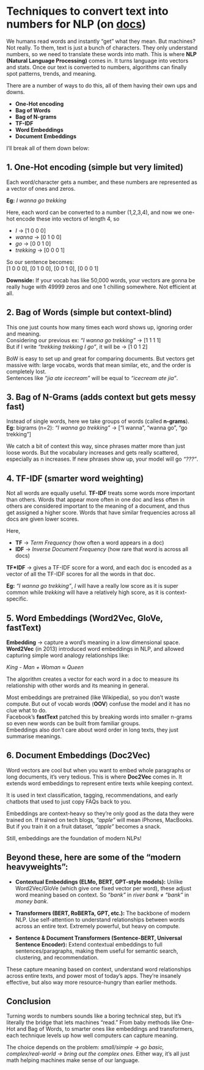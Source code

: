 # Techniques to convert text into numbers for NLP (on [docs](https://docs.google.com/document/d/1gTBhhQSipeKBMtELaNR7cuxIiogdwR89WRNh85X8DdY/edit?tab=t.0))

We humans read words and instantly “get” what they mean. But machines? Not really. To them, text is just a bunch of characters. They only understand numbers, so we need to translate these words into math. This is where **NLP (Natural Language Processing)** comes in. It turns language into vectors and stats. Once our text is converted to numbers, algorithms can finally spot patterns, trends, and meaning. 

There are a number of ways to do this, all of them having their own ups and downs.  

- **One-Hot encoding**  
- **Bag of Words**  
- **Bag of N-grams**  
- **TF-IDF**  
- **Word Embeddings**  
- **Document Embeddings**  

I’ll break all of them down below:



## 1. One-Hot encoding (simple but very limited)

Each word/character gets a number, and these numbers are represented as a vector of ones and zeros.

**Eg:** *I wanna go trekking*

Here, each word can be converted to a number (1,2,3,4), and now we one-hot encode these into vectors of length 4, so  
- *I* -> [1 0 0 0]  
- *wanna* -> [0 1 0 0]  
- *go* -> [0 0 1 0]  
- *trekking* -> [0 0 0 1]  

So our sentence becomes:  
[1 0 0 0], [0 1 0 0], [0 0 1 0], [0 0 0 1]

**Downside:** If your vocab has like 50,000 words, your vectors are gonna be really huge with 49999 zeros and one 1 chilling somewhere. Not efficient at all.



## 2. Bag of Words (simple but context-blind)

This one just counts how many times each word shows up, ignoring order and meaning.  
Considering our previous ex: *“I wanna go trekking”* -> [1 1 1 1]  
But if I write *“trekking trekking I go”*, it will be -> [1 0 1 2]

BoW is easy to set up and great for comparing documents. But vectors get massive with: large vocabs, words that mean similar, etc, and the order is completely lost.  
Sentences like *“jia ate icecream”* will be equal to *“icecream ate jia”*.



## 3. Bag of N-Grams (adds context but gets messy fast)

Instead of single words, here we take groups of words (called **n-grams**).  
**Eg:** bigrams (n=2): *“I wanna go trekking”* -> [“I wanna”, “wanna go”, “go trekking”]

We catch a bit of context this way, since phrases matter more than just loose words. But the vocabulary increases and gets really scattered, especially as n increases. If new phrases show up, your model will go *“???”*.



## 4. TF-IDF (smarter word weighting)

Not all words are equally useful. **TF-IDF** treats some words more important than others. Words that appear more often in one doc and less often in others are considered important to the meaning of a document, and thus get assigned a higher score. Words that have similar frequencies across all docs are given lower scores.

Here,  
- **TF** -> *Term Frequency* (how often a word appears in a doc)  
- **IDF** -> *Inverse Document Frequency* (how rare that word is across all docs)  

**TF*IDF** -> gives a TF-IDF score for a word, and each doc is encoded as a vector of all the TF-IDF scores for all the words in that doc.  

**Eg:** *“I wanna go trekking”*, *I* will have a really low score as it is super common while *trekking* will have a relatively high score, as it is context-specific.



## 5. Word Embeddings (Word2Vec, GloVe, fastText)

**Embedding** -> capture a word’s meaning in a low dimensional space.  
**Word2Vec** (in 2013) introduced word embeddings in NLP, and allowed capturing simple word analogy relationships like:  

*King - Man + Woman ≈ Queen*  

The algorithm creates a vector for each word in a doc to measure its relationship with other words and its meaning in general.

Most embeddings are pretrained (like Wikipedia), so you don’t waste compute. But out of vocab words (**OOV**) confuse the model and it has no clue what to do.  
Facebook’s **fastText** patched this by breaking words into smaller n-grams so even new words can be built from familiar groups.  
Embeddings also don’t care about word order in long texts, they just summarise meanings.



## 6. Document Embeddings (Doc2Vec)

Word vectors are cool but when you want to embed whole paragraphs or long documents, it’s very tedious. This is where **Doc2Vec** comes in. It extends word embeddings to represent entire texts while keeping context.

It is used in text classification, tagging, recommendations, and early chatbots that used to just copy FAQs back to you.

Embeddings are context-heavy so they’re only good as the data they were trained on. If trained on tech blogs, *“apple”* will mean iPhones, MacBooks. But if you train it on a fruit dataset, *“apple”* becomes a snack.

Still, embeddings are the foundation of modern NLPs!



## Beyond these, here are some of the “modern heavyweights”:

- **Contextual Embeddings (ELMo, BERT, GPT-style models):** Unlike Word2Vec/GloVe (which give one fixed vector per word), these adjust word meaning based on context. So *“bank”* in *river bank* ≠ *“bank”* in *money bank*.  

- **Transformers (BERT, RoBERTa, GPT, etc.):** The backbone of modern NLP. Use self-attention to understand relationships between words across an entire text. Extremely powerful, but heavy on compute.  

- **Sentence & Document Transformers (Sentence-BERT, Universal Sentence Encoder):** Extend contextual embeddings to full sentences/paragraphs, making them useful for semantic search, clustering, and recommendation.  

These capture meaning based on context, understand word relationships across entire texts, and power most of today’s apps. They’re insanely effective, but also way more resource-hungry than earlier methods.



## Conclusion

Turning words to numbers sounds like a boring technical step, but it’s literally the bridge that lets machines “read.” From baby methods like One-Hot and Bag of Words, to smarter ones like embeddings and transformers, each technique levels up how well computers can capture meaning.  

The choice depends on the problem: *small/simple -> go basic, complex/real-world -> bring out the complex ones.* Either way, it’s all just math helping machines make sense of our language.
